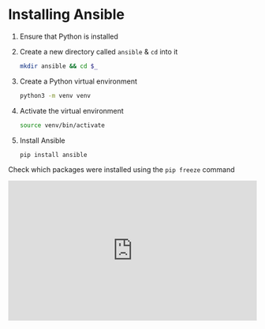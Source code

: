 # Installing Ansible

1. Ensure that Python is installed
2. Create a new directory called `ansible` & `cd` into it

    ```bash
    mkdir ansible && cd $_
    ```

3. Create a Python virtual environment

    ```bash
    python3 -m venv venv
    ```

4. Activate the virtual environment

    ```bash
    source venv/bin/activate
    ```

5. Install Ansible

    ```bash
    pip install ansible
    ```

Check which packages were installed using the `pip freeze` command

<div>
  <div style="position:relative;padding-top:56.25%;">
    <iframe src="https://www.youtube.com/embed/goclfp6a2IQ?si=MvZq1sKUYvX6QD3x" frameborder="0" allowfullscreen
      style="position:absolute;top:0;left:0;width:100%;height:100%;"></iframe>
  </div>
</div>
